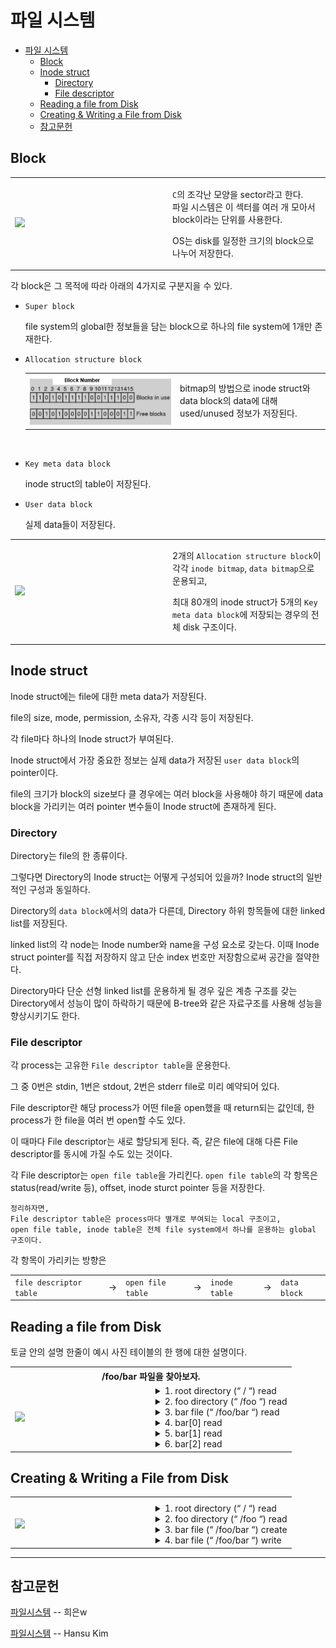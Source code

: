 # 파일 시스템

- [파일 시스템](#파일-시스템)
  - [Block](#block)
  - [Inode struct](#inode-struct)
    - [Directory](#directory)
    - [File descriptor](#file-descriptor)
  - [Reading a file from Disk](#reading-a-file-from-disk)
  - [Creating & Writing a File from Disk](#creating--writing-a-file-from-disk)
  - [참고문헌](#참고문헌)

## Block

<table>
<tr>
  <td width="50%">
    <img src="https://img1.daumcdn.net/thumb/R1280x0/?scode=mtistory2&fname=https%3A%2F%2Fblog.kakaocdn.net%2Fdn%2Fb2MSQM%2FbtqFjc2CP8t%2F5Jv2MbqFws4bkKdk0EZpa1%2Fimg.png">
  </td>
  <td>
    <p>
      <code>C</code>의 조각난 모양을 sector라고 한다.
      <br/>
      파일 시스템은 이 섹터를 여러 개 모아서 block이라는 단위를 사용한다.
    </p>
    <p>
      OS는 disk를 일정한 크기의 block으로 나누어 저장한다.
    </p>    
  </td>
</tr>
</table>

각 block은 그 목적에 따라 아래의 4가지로 구분지을 수 있다.

- `Super block`

  file system의 global한 정보들을 담는 block으로 하나의 file system에 1개만 존재한다.
  <br/>

- `Allocation structure block`
  <table>
  <tr>
    <td width="50%">
      <img src="assets/bitmap-consistent.png">
    </td>
    <td>
      bitmap의 방법으로 inode struct와 data block의 data에 대해 used/unused 정보가 저장된다.
    </td>
  </tr>
  </table>  
  <br/>

- `Key meta data block`

  inode struct의 table이 저장된다.
  <br/>

- `User data block`

  실제 data들이 저장된다.
  <br/>

<table>
<tr>
  <td width="50%">
    <img src="https://cpm0722.github.io/assets/images/2020-12-01-File-System/02.png">
  </td>
  <td>
    <p>
      2개의 <code>Allocation structure block</code>이 각각 
      <code>inode bitmap</code>, <code>data bitmap</code>으로 운용되고,       
    </p>
    <p>
      최대 80개의 inode struct가 5개의 <code>Key meta data block</code>에 저장되는 경우의 전체 disk 구조이다.      
    </p>
  </td>
</tr>
</table>

## Inode struct

Inode struct에는 file에 대한 meta data가 저장된다. 

file의 size, mode, permission, 소유자, 각종 시각 등이 저장된다.

각 file마다 하나의 Inode struct가 부여된다.

Inode struct에서 가장 중요한 정보는 실제 data가 저장된 `user data block`의 pointer이다. 

file의 크기가 block의 size보다 클 경우에는 여러 block을 사용해야 하기 때문에 data block을 가리키는 여러 pointer 변수들이 Inode struct에 존재하게 된다.

### Directory

Directory는 file의 한 종류이다. 

그렇다면 Directory의 Inode struct는 어떻게 구성되어 있을까? Inode struct의 일반적인 구성과 동일하다. 

Directory의 `data block`에서의 data가 다른데, Directory 하위 항목들에 대한 linked list를 저장된다. 

linked list의 각 node는 Inode number와 name을 구성 요소로 갖는다. 
이때 Inode struct pointer를 직접 저장하지 않고 단순 index 번호만 저장함으로써 공간을 절약한다.

Directory마다 단순 선형 linked list를 운용하게 될 경우 깊은 계층 구조를 갖는 Directory에서 성능이 많이 하락하기 때문에 B-tree와 같은 자료구조를 사용해 성능을 향상시키기도 한다.

### File descriptor

각 process는 고유한 `File descriptor table`을 운용한다. 

그 중 0번은 stdin, 1번은 stdout, 2번은 stderr file로 미리 예약되어 있다. 

File descriptor란 해당 process가 어떤 file을 open했을 때 return되는 값인데, 한 process가 한 file을 여러 번 open할 수도 있다. 

이 때마다 File descriptor는 새로 할당되게 된다. 즉, 같은 file에 대해 다른 File descriptor를 동시에 가질 수도 있는 것이다. 

각 File descriptor는 `open file table`을 가리킨다. 
`open file table`의 각 항목은 status(read/write 등), offset, inode sturct pointer 등을 저장한다. 

    정리하자면, 
    File descriptor table은 process마다 별개로 부여되는 local 구조이고,
    open file table, inode table은 전체 file system에서 하나를 운용하는 global 구조이다.

각 항목이 가리키는 방향은 

<table border="0">
 <tr>
    <td><code>file descriptor table</code></td>
    <td rowspan="2" >→ </td>
    <td><code>open file table</code></td>
    <td rowspan="2" >→ </td>
    <td><code>inode table</code></td>
    <td rowspan="2" >→ </td>
    <td><code>data block</code></td>
 </tr> 
</table>

## Reading a file from Disk

토글 안의 설명 한줄이 예시 사진 테이블의 한 행에 대한 설명이다.

<table>
<tr>
  <th colspan="2">
    /foo/bar 파일을 찾아보자.
  </th>
</tr>
<tr>
  <td width="50%">
    <img src="https://cpm0722.github.io/assets/images/2020-12-01-File-System/03.png">
  </td>
  <td>
    <details>
      <summary>1. root directory (“ / “) read</summary>
      <blockquote>
        a. root의 inode struct read
        <br/>
          &nbsp;&nbsp;&nbsp;&nbsp;root의 block pointer 획득
        <br/>
        b. root의 data block read
        <br/>
          &nbsp;&nbsp;&nbsp;&nbsp;root의 하위 항목들에 대한 linked list 획득
      </blockquote>
      </div>
    </details>
    <details>
      <summary>2. foo directory (“ /foo “) read</summary>
      <blockquote>
        a. root의 하위 항목들에 대한 linked list에서
        <br/>
          &nbsp;&nbsp;&nbsp;&nbsp;이름이 “foo”인 항목의 inode number 획득
        <br/>
        b. inode number를 통해 inode table에서의 주소 계산
        <br/>
        c. foo의 inode sturct read
        <br/>
          &nbsp;&nbsp;&nbsp;&nbsp;foo의 block pointer 획득
        <br/>
        d. foo의 data block read
        <br/>
          &nbsp;&nbsp;&nbsp;&nbsp;foo의 하위 항목들에 대한 linked list 획득
      </blockquote>
      </div>
    </details>
    <details>
      <summary>3. bar file (“ /foo/bar “) read</summary>      
      <blockquote>
        a. bar의 하위 항목들에 대한 linked list에서 
        <br/>
          &nbsp;&nbsp;&nbsp;&nbsp;이름이 “bar”인 항목의 inode number 획득        
        <br/>
        b. inode number를 통해 inode table에서의 주소 계산
        <br/>
        c. bar의 inode struct read
      </blockquote>
      </div>
    </details>
    <details>
      <summary>4. bar[0] read</summary>
      <blockquote>
        a. bar의 inode struct에서
        <br/>
          &nbsp;&nbsp;&nbsp;&nbsp;첫번째 data block pointer 획득
        <br/>
        b. data block read
        <br/>
        c. bar inode struct write
        <br/>
          &nbsp;&nbsp;&nbsp;&nbsp;(access time 등 갱신 위함)
      </blockquote>
      </div>
    </details>
    <details>
      <summary>5. bar[1] read</summary>
      <blockquote>
        a. bar의 inode struct에서
        <br/>
          &nbsp;&nbsp;&nbsp;&nbsp;두번째 data block pointer 획득
        <br/>
        b. data block read
        <br/>
        c. bar inode struct write
        <br/>
          &nbsp;&nbsp;&nbsp;&nbsp;(access time 등 갱신 위함)
      </blockquote>
      </div>
    </details>
    <details>
      <summary>6. bar[2] read</summary>
      <blockquote>
        a. bar의 inode struct에서
        <br/>
          &nbsp;&nbsp;&nbsp;&nbsp;세번째 data block pointer 획득
        <br/>
        b. data block read
        <br/>
        c. bar inode struct write
        <br/>
          &nbsp;&nbsp;&nbsp;&nbsp;(access time 등 갱신 위함)
      </blockquote>
      </div>
    </details>    
  </td>
</tr>
</table>

## Creating & Writing a File from Disk

<table>

<tr>
  <th colspan="2">

  </th>
</tr>
<tr>
  <td width="50%">
    <img src="https://cpm0722.github.io/assets/images/2020-12-01-File-System/04.png">
  </td>
  <td>
    <details>
      <summary>1. root directory (“ / “) read</summary>
      <blockquote>
        a. root의 inode struct read
        <br/>
          &nbsp;&nbsp;&nbsp;&nbsp;root의 block pointer 획득
        <br/>
        b. root의 data block read
        <br/>
          &nbsp;&nbsp;&nbsp;&nbsp;root의 하위 항목들에 대한 linked list 획득
      </blockquote>
      </div>
    </details>
    <details>
      <summary>2. foo directory (“ /foo “) read</summary>
      <blockquote>
        a. root의 하위 항목들에 대한 linked list에서
        <br/>
          &nbsp;&nbsp;&nbsp;&nbsp;이름이 “foo”인 항목의 inode number 획득
        <br/>
        b. inode number를 통해 inode table에서의 주소 계산
        <br/>
        c. foo의 inode sturct read
        <br/>
          &nbsp;&nbsp;&nbsp;&nbsp;foo의 block pointer 획득
        <br/>
        d. foo의 data block read
        <br/>
          &nbsp;&nbsp;&nbsp;&nbsp;foo의 하위 항목들에 대한 linked list 획득
      </blockquote>
      </div>
    </details>    
    <details>
      <summary>3. bar file (“ /foo/bar “) create</summary>      
      <blockquote>
        a. 현재 사용 중인 inode number을 확인하기 위해
        <br/>
          &nbsp;&nbsp;&nbsp;&nbsp;inode bitmap read
        <br/>
        b. 미사용 중인 inode number 선택 후 사용 중으로 변경하기 위해
        <br/>
          &nbsp;&nbsp;&nbsp;&nbsp;inode bitmap write
        <br/>
        c. foo의 하위 항목들에 대한 linked list에 
        <br/>
          &nbsp;&nbsp;&nbsp;&nbsp;획득한 inode number와 “bar” 명칭으로 항목 추가하기 위해
        <br/>
          &nbsp;&nbsp;&nbsp;&nbsp;bar data block write
        <br/>
        d. bar inode struct read
        <br/>
          &nbsp;&nbsp;&nbsp;&nbsp;(inode struct 초기화 위함)
        <br/>
        e. bar inode struct write
        <br/>
          &nbsp;&nbsp;&nbsp;&nbsp;(inode struct 초기화 위함)
        <br/>
        f. foo inode struct write
        <br/>
          &nbsp;&nbsp;&nbsp;&nbsp;(inode struct 초기화 위함)
      </blockquote>
      </div>
    </details>
    <details>
      <summary>4. bar file (“ /foo/bar “) write</summary>
      <blockquote>
        a. write 가능한 여유 있는 data block 존재 여부 확인하기 위해
        <br/>
          &nbsp;&nbsp;&nbsp;&nbsp;bar inode struct read
        <br/>
        b. 현재 사용 중인 data block number 확인하기 위해
        <br/>
          &nbsp;&nbsp;&nbsp;&nbsp;data bitmap read
        <br/>
        c. 미사용 중인 data block number 선택 후
        <br/>
          &nbsp;&nbsp;&nbsp;&nbsp;사용 중으로 변경하기 위해
        <br/>
          &nbsp;&nbsp;&nbsp;&nbsp;data bitmap write
        <br/>
        d. bar data block write
        <br/>
        e. bar inode write
        <br/>
          &nbsp;&nbsp;&nbsp;&nbsp;(access time 등 갱신 위함)
      </blockquote>
      </div>
    </details>   
  </td>
</tr>

</table>

<hr/>

## 참고문헌

[파일시스템](https://hini7.tistory.com/88) -- 희은w

[파일시스템](https://cpm0722.github.io/operating-system/file-system) -- Hansu Kim